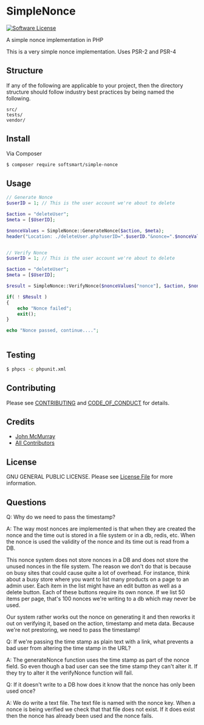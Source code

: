 # SimpleNonce

[![Software License][ico-license]](LICENSE.md)

A simple nonce implementation in PHP

This is a very simple nonce implementation.  Uses PSR-2 and PSR-4

## Structure

If any of the following are applicable to your project, then the directory structure should follow industry best practices by being named the following.

```       
src/
tests/
vendor/
```


## Install

Via Composer

``` bash
$ composer require softsmart/simple-nonce
```

## Usage

``` php
// Generate Nonce
$userID = 1; // This is the user account we're about to delete

$action = "deleteUser";
$meta = [$UserID];

$nonceValues = SimpleNonce::GenerateNonce($action, $meta);
header("Location: ./deleteUser.php?userID=".$userID."&nonce=".$nonceValues["nonce"]."&timeStamp=".$nonceValues["timeStamp"]);


// Verify Nonce
$userID = 1; // This is the user account we're about to delete

$action = "deleteUser";
$meta = [$UserID];

$result = SimpleNonce::VerifyNonce($nonceValues["nonce"], $action, $nonceValues["timeStamp"], $meta);

if( ! $Result )
{
    echo "Nonce failed";
    exit();
}

echo "Nonce passed, continue....";
    
```


## Testing

``` bash
$ phpcs -c phpunit.xml
```

## Contributing

Please see [CONTRIBUTING](CONTRIBUTING.md) and [CODE_OF_CONDUCT](CODE_OF_CONDUCT.md) for details.


## Credits

- [John McMurray][link-author]
- [All Contributors][link-contributors]

## License

GNU GENERAL PUBLIC LICENSE. Please see [License File](LICENSE.md) for more information.

[ico-license]: https://img.shields.io/aur/license/yaourt.svg?style=flat-square

[link-packagist]: https://packagist.org/packages/:vendor/:package_name
[link-downloads]: https://packagist.org/packages/:vendor/:package_name
[link-author]: https://github.com/jsmcm
[link-contributors]: ../../contributors


## Questions

Q: Why do we need to pass the timestamp?

A: The way most nonces are implemented is that when they are created the nonce and the time out is stored in a file system or in a db, redis, etc. When the nonce is used the validity of the nonce and its time out is read from a DB. 

This nonce system does not store nonces in a DB and does not store the unused nonces in the file system. The reason we don't do that is because on busy sites that could cause quite a lot of overhead. For instance, think about a busy store where you want to list many products on a page to an admin user. Each item in the list might have an edit button as well as a delete button. Each of these buttons require its own nonce. If we list 50 items per page, that's 100 nonces we're writing to a db which may never be used.

Our system rather works out the nonce on generating it and then reworks it out on verifying it, based on the action, timestamp and meta data. Because we're not prestoring, we need to pass the timestamp!


Q: If we're passing the time stamp as plain text with a link, what prevents a bad user from altering the time stamp in the URL?

A: The generateNonce function uses the time stamp as part of the nonce field. So even though a bad user can see the time stamp they can't alter it. If they try to alter it the verifyNonce function will fail.


Q: If it doesn't write to a DB how does it know that the nonce has only been used once?

A: We do write a text file. The text file is named with the nonce key. When a nonce is being verified we check that that file does not exist. If it does exist then the nonce has already been used and the nonce fails.

